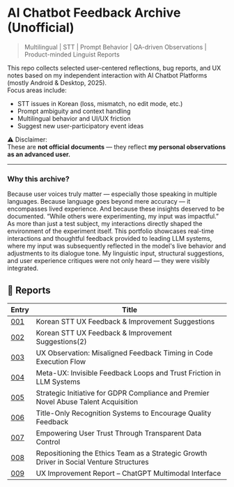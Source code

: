 # AI Chatbot Feedback Archive (Unofficial)

> Multilingual | STT | Prompt Behavior | QA-driven Observations | Product-minded Linguist Reports

This repo collects selected user-centered reflections, bug reports, and UX notes based on my independent interaction with AI Chatbot Platforms (mostly Android & Desktop, 2025).  
Focus areas include:
- STT issues in Korean (loss, mismatch, no edit mode, etc.)
- Prompt ambiguity and context handling
- Multilingual behavior and UI/UX friction
- Suggest new user-participatory event ideas

⚠️ Disclaimer:  
These are **not official documents** — they reflect **my personal observations as an advanced user.**

---

### Why this archive?
Because user voices truly matter — especially those speaking in multiple languages.
Because language goes beyond mere accuracy — it encompasses lived experience.
And because these insights deserved to be documented.
“While others were experimenting, my input was impactful.” As more than just a test subject, my interactions directly shaped the environment of the experiment itself.
This portfolio showcases real-time interactions and thoughtful feedback provided to leading LLM systems, where my input was subsequently reflected in the model's live behavior and adjustments to its dialogue tone.
My linguistic input, structural suggestions, and user experience critiques were not only heard — they were visibly integrated.


## 📂 Reports

<!-- reviews-start -->
| Entry | Title | 
|-------|-------|
| [001](entry-001.md) | Korean STT UX Feedback & Improvement Suggestions | 
| [002](entry-002.md) | Korean STT UX Feedback & Improvement Suggestions(2) | 
| [003](entry-003.md) | UX Observation: Misaligned Feedback Timing in Code Execution Flow |
| [004](entry-004.md) | Meta-UX: Invisible Feedback Loops and Trust Friction in LLM Systems | 
| [005](entry-005.md) | Strategic Initiative for GDPR Compliance and Premier Novel Abuse Talent Acquisition |
| [006](entry-006.md) | Title-Only Recognition Systems to Encourage Quality Feedback |
| [007](entry-007.md) | Empowering User Trust Through Transparent Data Control |
| [008](entry-008.md) | Repositioning the Ethics Team as a Strategic Growth Driver in Social Venture Structures |
| [009](entry-009.md) | UX Improvement Report – ChatGPT Multimodal Interface |



<!-- reviews-end -->

